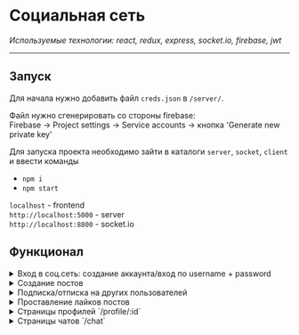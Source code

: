 # Социальная сеть

*Используемые технологии: react, redux, express, socket.io, firebase, jwt*

--- 

## Запуск

Для начала нужно добавить файл `creds.json` в `/server/`. 

Файл нужно сгенерировать со стороны firebase:  
Firebase -> Project settings -> Service accounts -> кнопка 'Generate new private key'

Для запуска проекта необходимо зайти в каталоги `server`, `socket`, `client` и ввести команды  
- `npm i`
- `npm start`

`localhost` - frontend  
`http://localhost:5000` - server  
`http://localhost:8800` - socket.io  

## Функционал

<details>
  <summary markdown="span"> Вход в соц.сеть: создание аккаунта/вход по username + password</summary>
  Для входа создается аккаунт. Далее вход по username + password.  
  
  При входе генерируется токен и сохраняется в localStorage.  
  
  Время жизни токена - 1 час

  ![Домашняя страница при входе](https://github.com/MaryaKaysina/social-network/blob/images/home.png)
</details>

<details>
 <summary markdown="span"> Создание постов</summary>
  При создании постов, можно к нему добавлять картинку.  
  
  Картинки сохраняются на сервере `server/public/images`

  ![Создание поста](https://github.com/MaryaKaysina/social-network/blob/images/share.png)
</details>

<details>
 <summary markdown="span"> Подписка/отписка на других пользователей</summary>
  При подписке в ленте постов на странице /home будут отображаться также посты этих пользователей
</details>

<details>
 <summary markdown="span"> Проставление лайков постов</summary>
  На каждом посте можно проставить лайк. Повторный клик убирает его
</details>

<details>
 <summary markdown="span"> Страницы профилей `/profile/:id`</summary>
  У каждого пользователя есть страница его профиля. Если зайти на свою страницу, можно редактировать информацию о себе. 

  На страницах чужих профилей информацию можно только просматривать

  ![Страница профиля](https://github.com/MaryaKaysina/social-network/blob/images/profile.png)
  ![Редактирование профиля](https://github.com/MaryaKaysina/social-network/blob/images/info.png)
</details>

<details>
 <summary markdown="span"> Страницы чатов `/chat`</summary>
  На странице чатов отображаются пользователи, с которыми у текущего пользователя есть чаты.  
  У пользователей есть индикатор онлайн/оффлайн.

  Переписка в чате идет в real-time и при отправке от одного пользователя, сообщение отображается у второго

  ![Страница чатов](https://github.com/MaryaKaysina/social-network/blob/images/chats.png)
</details>
